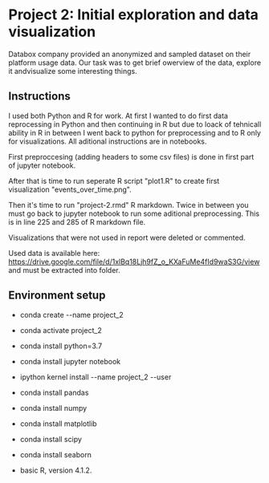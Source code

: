 # Project 2: Initial exploration and data visualization

Databox company provided an anonymized and sampled dataset on their platform usage data. Our task was to get brief owerview of the data, explore it andvisualize some interesting things. 



## Instructions

I used both Python and R for work. At first I wanted to do first data reprocessing in Python and then continuing in R but due to loack of tehnicall ability in R  in between I 
went back to python for preprocessing and to R only for visualizations. All aditional instructions are in notebooks. 

First preproccesing (adding headers to some csv files) is done in first part of jupyter notebook. 

After that is time to run seperate R script "plot1.R" to create first visualization "events_over_time.png". 

Then it's time to run "project-2.rmd" R markdown. Twice in between you must go back to jupyter notebook to run some aditional preprocessing. This is in line 225 and 285 of R markdown file.

Visualizations that were not used in report were deleted or commented.

Used data is available here: https://drive.google.com/file/d/1xlBq18Ljh9fZ_o_KXaFuMe4fId9waS3G/view and must be extracted into folder. 




## Environment setup

- conda create --name project_2
- conda activate project_2
- conda install python=3.7
- conda install jupyter notebook
- ipython kernel install --name project_2 --user
- conda install pandas
- conda install numpy
- conda install matplotlib
- conda install scipy
- conda install seaborn


- basic R, version 4.1.2.


